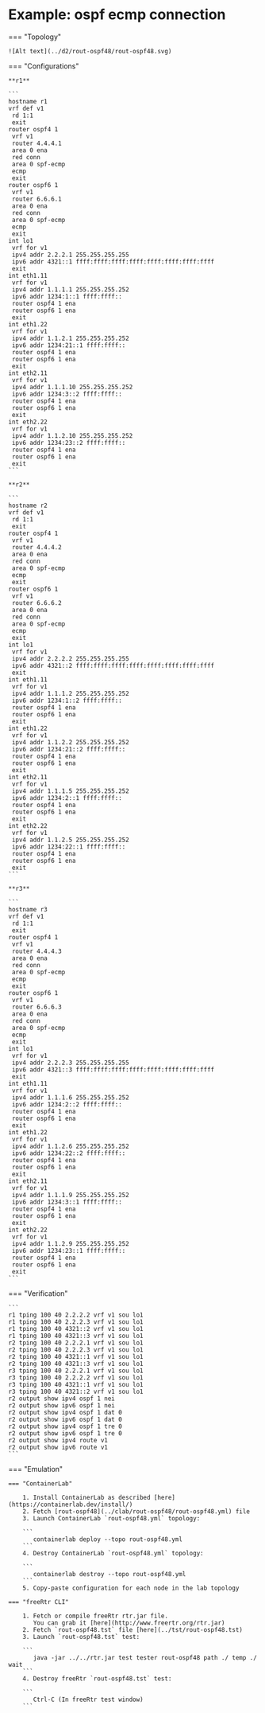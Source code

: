 # Example: ospf ecmp connection

=== "Topology"

    ![Alt text](../d2/rout-ospf48/rout-ospf48.svg)

=== "Configurations"

    **r1**

    ```
    hostname r1
    vrf def v1
     rd 1:1
     exit
    router ospf4 1
     vrf v1
     router 4.4.4.1
     area 0 ena
     red conn
     area 0 spf-ecmp
     ecmp
     exit
    router ospf6 1
     vrf v1
     router 6.6.6.1
     area 0 ena
     red conn
     area 0 spf-ecmp
     ecmp
     exit
    int lo1
     vrf for v1
     ipv4 addr 2.2.2.1 255.255.255.255
     ipv6 addr 4321::1 ffff:ffff:ffff:ffff:ffff:ffff:ffff:ffff
     exit
    int eth1.11
     vrf for v1
     ipv4 addr 1.1.1.1 255.255.255.252
     ipv6 addr 1234:1::1 ffff:ffff::
     router ospf4 1 ena
     router ospf6 1 ena
     exit
    int eth1.22
     vrf for v1
     ipv4 addr 1.1.2.1 255.255.255.252
     ipv6 addr 1234:21::1 ffff:ffff::
     router ospf4 1 ena
     router ospf6 1 ena
     exit
    int eth2.11
     vrf for v1
     ipv4 addr 1.1.1.10 255.255.255.252
     ipv6 addr 1234:3::2 ffff:ffff::
     router ospf4 1 ena
     router ospf6 1 ena
     exit
    int eth2.22
     vrf for v1
     ipv4 addr 1.1.2.10 255.255.255.252
     ipv6 addr 1234:23::2 ffff:ffff::
     router ospf4 1 ena
     router ospf6 1 ena
     exit
    ```

    **r2**

    ```
    hostname r2
    vrf def v1
     rd 1:1
     exit
    router ospf4 1
     vrf v1
     router 4.4.4.2
     area 0 ena
     red conn
     area 0 spf-ecmp
     ecmp
     exit
    router ospf6 1
     vrf v1
     router 6.6.6.2
     area 0 ena
     red conn
     area 0 spf-ecmp
     ecmp
     exit
    int lo1
     vrf for v1
     ipv4 addr 2.2.2.2 255.255.255.255
     ipv6 addr 4321::2 ffff:ffff:ffff:ffff:ffff:ffff:ffff:ffff
     exit
    int eth1.11
     vrf for v1
     ipv4 addr 1.1.1.2 255.255.255.252
     ipv6 addr 1234:1::2 ffff:ffff::
     router ospf4 1 ena
     router ospf6 1 ena
     exit
    int eth1.22
     vrf for v1
     ipv4 addr 1.1.2.2 255.255.255.252
     ipv6 addr 1234:21::2 ffff:ffff::
     router ospf4 1 ena
     router ospf6 1 ena
     exit
    int eth2.11
     vrf for v1
     ipv4 addr 1.1.1.5 255.255.255.252
     ipv6 addr 1234:2::1 ffff:ffff::
     router ospf4 1 ena
     router ospf6 1 ena
     exit
    int eth2.22
     vrf for v1
     ipv4 addr 1.1.2.5 255.255.255.252
     ipv6 addr 1234:22::1 ffff:ffff::
     router ospf4 1 ena
     router ospf6 1 ena
     exit
    ```

    **r3**

    ```
    hostname r3
    vrf def v1
     rd 1:1
     exit
    router ospf4 1
     vrf v1
     router 4.4.4.3
     area 0 ena
     red conn
     area 0 spf-ecmp
     ecmp
     exit
    router ospf6 1
     vrf v1
     router 6.6.6.3
     area 0 ena
     red conn
     area 0 spf-ecmp
     ecmp
     exit
    int lo1
     vrf for v1
     ipv4 addr 2.2.2.3 255.255.255.255
     ipv6 addr 4321::3 ffff:ffff:ffff:ffff:ffff:ffff:ffff:ffff
     exit
    int eth1.11
     vrf for v1
     ipv4 addr 1.1.1.6 255.255.255.252
     ipv6 addr 1234:2::2 ffff:ffff::
     router ospf4 1 ena
     router ospf6 1 ena
     exit
    int eth1.22
     vrf for v1
     ipv4 addr 1.1.2.6 255.255.255.252
     ipv6 addr 1234:22::2 ffff:ffff::
     router ospf4 1 ena
     router ospf6 1 ena
     exit
    int eth2.11
     vrf for v1
     ipv4 addr 1.1.1.9 255.255.255.252
     ipv6 addr 1234:3::1 ffff:ffff::
     router ospf4 1 ena
     router ospf6 1 ena
     exit
    int eth2.22
     vrf for v1
     ipv4 addr 1.1.2.9 255.255.255.252
     ipv6 addr 1234:23::1 ffff:ffff::
     router ospf4 1 ena
     router ospf6 1 ena
     exit
    ```

=== "Verification"

    ```
    r1 tping 100 40 2.2.2.2 vrf v1 sou lo1
    r1 tping 100 40 2.2.2.3 vrf v1 sou lo1
    r1 tping 100 40 4321::2 vrf v1 sou lo1
    r1 tping 100 40 4321::3 vrf v1 sou lo1
    r2 tping 100 40 2.2.2.1 vrf v1 sou lo1
    r2 tping 100 40 2.2.2.3 vrf v1 sou lo1
    r2 tping 100 40 4321::1 vrf v1 sou lo1
    r2 tping 100 40 4321::3 vrf v1 sou lo1
    r3 tping 100 40 2.2.2.1 vrf v1 sou lo1
    r3 tping 100 40 2.2.2.2 vrf v1 sou lo1
    r3 tping 100 40 4321::1 vrf v1 sou lo1
    r3 tping 100 40 4321::2 vrf v1 sou lo1
    r2 output show ipv4 ospf 1 nei
    r2 output show ipv6 ospf 1 nei
    r2 output show ipv4 ospf 1 dat 0
    r2 output show ipv6 ospf 1 dat 0
    r2 output show ipv4 ospf 1 tre 0
    r2 output show ipv6 ospf 1 tre 0
    r2 output show ipv4 route v1
    r2 output show ipv6 route v1
    ```

=== "Emulation"

    === "ContainerLab"

        1. Install ContainerLab as described [here](https://containerlab.dev/install/)  
        2. Fetch [rout-ospf48](../clab/rout-ospf48/rout-ospf48.yml) file  
        3. Launch ContainerLab `rout-ospf48.yml` topology:  

        ```
           containerlab deploy --topo rout-ospf48.yml  
        ```
        4. Destroy ContainerLab `rout-ospf48.yml` topology:  

        ```
           containerlab destroy --topo rout-ospf48.yml  
        ```
        5. Copy-paste configuration for each node in the lab topology

    === "freeRtr CLI"

        1. Fetch or compile freeRtr rtr.jar file.  
           You can grab it [here](http://www.freertr.org/rtr.jar)  
        2. Fetch `rout-ospf48.tst` file [here](../tst/rout-ospf48.tst)  
        3. Launch `rout-ospf48.tst` test:  

        ```
           java -jar ../../rtr.jar test tester rout-ospf48 path ./ temp ./ wait
        ```
        4. Destroy freeRtr `rout-ospf48.tst` test:  

        ```
           Ctrl-C (In freeRtr test window)
        ```

